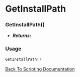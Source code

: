# GetInstallPath

### GetInstallPath()
- ***Returns:*** 

### Usage

```Lua
GetInstallPath()
```


[Back To Scripting Documentation](../README.md)
